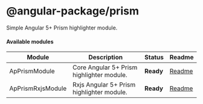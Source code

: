 # @angular-package/prism

Simple Angular 5+ Prism highlighter module.

#### Available modules

| Module           | Description                                    | Status      | Readme       |
|------------------|------------------------------------------------|-------------|--------------|
| ApPrismModule | Core Angular 5+ Prism highlighter module. | **Ready**  |   [Readme][0] |
| ApPrismRxjsModule | Rxjs Angular 5+ Prism highlighter module. | **Ready**  |   [Readme][1]  |

[0]: https://github.com/angular-package/angular-package/tree/master/packages/prism/src/core#readme
[1]: https://github.com/angular-package/angular-package/tree/master/packages/prism/src/rxjs#readme
 